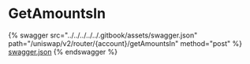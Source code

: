 # GetAmountsIn

{% swagger src="../../../../../.gitbook/assets/swagger.json" path="/uniswap/v2/router/{account}/getAmountsIn" method="post" %}
[swagger.json](../../../../../.gitbook/assets/swagger.json)
{% endswagger %}
